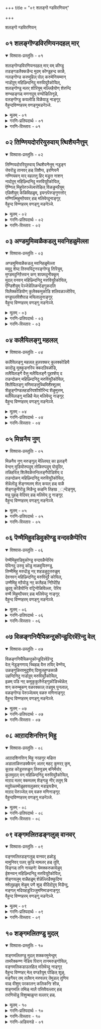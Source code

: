+++
title = "०९ शलङ्गॊ ण्डविरणियन्"

+++

शलङ्गॊ ण्डविरणियन्


## ०१ शलङ्गॊण्डविरणियनदहल् मार्

<details open><summary>विश्वास-प्रस्तुतिः - ०१</summary>

शलङ्गॊण्डविरणियनदहल् मार् वम् कीण्डु  
तडङ्गडलैक्कडैन्द मुदम् कॊण्डुहन्द काळै,  
नलङ्गॊण्ड करुमुहिल् पोल् करुमेनियम्मान्  
नाडॊऱुम् महिऴ्न्दिनिदु मरुवियुऱैकोयिल्,  
शलङ्गॊण्डु मलर् शॊरियुम् मल्लिहैयॊण् शॆरुन्दि  
शण्भहङ्गळ् मणनाऱुम् वण्पॊऴिलिनूडे,  
वलङ्गॊण्डु कयलोडि विळैयाडु नाङ्गूर्  
वैहुन्दविण्णहरम् वणङ्गुमडनॆञ्जे.
</details>

<details><summary>मूलम् - ०१</summary>

शलङ्गॊण्डविरणियनदहल् मार् वम् कीण्डु  
तडङ्गडलैक्कडैन्द मुदम् कॊण्डुहन्द काळै,  
नलङ्गॊण्ड करुमुहिल् पोल् करुमेनियम्मान्  
नाडॊऱुम् महिऴ्न्दिनिदु मरुवियुऱैकोयिल्,  
शलङ्गॊण्डु मलर् शॊरियुम् मल्लिहैयॊण् शॆरुन्दि  
शण्भहङ्गळ् मणनाऱुम् वण्पॊऴिलिनूडे,  
वलङ्गॊण्डु कयलोडि विळैयाडु नाङ्गूर्  
वैहुन्दविण्णहरम् वणङ्गुमडनॆञ्जे.
</details>

<details><summary>गरणि-प्रतिपदार्थः - ०१</summary>

शलम् कॊण्ड = छलवन्नु तुम्बिकॊण्ड, इरणियनदु = हिरण्यकशिपुविन, अहल् मार् वम् = विशालवाद ऎदॆयन्नु, कीण्डु = सीळिहाकि, तड कडलै = विशालवाद कडलन्नु, कडैन्दु = कडॆदु, अमुदम् = अमृतवन्नु, कॊण्डु= पडॆदु, उहन्द = हर्षिसिद, काळै = परक्रमियु, \(नित्ययौवनन्नु\) नलम् कॊण्ड = सॊबगन्नु तळॆद, \(हर्षगॊण्ड\), करुमुहिल् पोल् = कार्मुगिलिन हागॆ, करुमेनि = करिय देहकान्तिय, अम्मान् = स्वामियु नाडॊऱुम् = यावागलू, महिऴ्न्दु = आनन्ददिन्द, इनिदु = मधुरवागि, मरुवि = तोरुत्ता, उऱै = नॆलसिरुव, कोयिल् = पवित्रस्थळवॆन्दरॆ, शलम् कॊण्डु = नीरन्नु कुडिदु, मलर् शॊरियुम् = हूवन्नु सुरिसुव, मल्लिहै = मल्लिगॆ, ऒण् = सुन्दरवाद, शॆरुन्द् = सुरहॊन्नॆ, शण्बहङ्गळ् = सम्पगॆ हूगळु, मणम् नाऱुम् = परिमळवन्नु सूसुव, वण् पॊऴिलिन् = सुन्दरवाद तोपुगळ, ऊदे = मध्यदल्लि, वलम् कॊन्डु = चिम्मुत्ता \(सुळिसुत्तुत्ता\) कयल् = कयल् मीनुगळु, ओडि = ओडुत्ता, विळैयाडुम् = आटवाडुत्तिरुव, नाङ्गूर् = तिरुनाङ्गूरिन, वैहुन्द विण्णहरम् = श्रीवैकुण्ठविण्णहर क्षेत्रवन्नु, वणङ्गु = नमस्करिसु, मडनॆञ्जे = अज्ञानियाद मनस्से. 
</details>

<details><summary>गरणि-विस्तारः - ०१</summary>

छलवन्नु तुम्बिकॊण्ड हिरण्यकशिपुविन विशालवाद ऎदॆयन्नु सीळिहाकि, विस्तारवाद कडलन्नु कडॆदु अमृतवन्नु पडॆदु हर्षिसिद नित्ययौवन सौन्दर्यपराक्रमियु, सॊबगन्नु तळॆदु हर्षगॊण्ड कार्मुगिलिन हागॆ करिय देहकान्तिय स्वामियु यावागलू आनन्ददिन्द मधुरवागि कङ्गॊळिसुत्ता नॆलसिरुव पवित्रस्थळवॆन्दरॆ, नीरन्नु कुडिदु हूवन्नु सुरिसुव मल्लिगॆ, सुन्दरवाद सुरहॊन्नॆ, सम्पगॆ हूगळ परिमळदिन्द तुम्बिरुव सुन्दरवाद तोपुगळ नडुवॆ चिम्मुत्ता, सुळिसुत्तुत्ता, ओडुत्ता कयल् मीनुगळु आटवाडुत्तिरुव तिरुनाङ्गूरिन श्रीवैकुण्ठविण्णहर क्षेत्रवन्नु नमस्करिसु अज्ञानि मनस्से. 

हरियन्नु तन्न परमशत्रुवागि भाविसि, आ हॆसरे तन्न राज्यदल्लि केळदन्तॆ माडबेकॆन्दु छल हिडिदु वर्तिसिद हिरण्यकशिपुविन विशालवाद ऎदॆयन्नु सीळिद नरसिंहावतारियू, विस्तारवाद पाल्गडलन्नु देवासुररु कूडिकॊण्डु कडॆयुवन्तॆ माडि, अदरिन्द अमृतवन्नु पडॆदु अदन्नु देवतॆगळिगॆ मात्रवे हञ्चिकॊट्ट नित्ययौवन सौन्दर्य पराक्रमियू, नीरन्नु पूर्तियागि तुम्बिकॊण्डु शोभिसुव कार्मुगिलिन हागॆये इरुव विलक्षणवाद देहकान्तियन्नुळ्ळवनू आद सर्वेश्वरनु यावागलू प्रेमस्वरूपनागि नॆलसिरुव पवित्रस्थळवॆन्दरॆ तिरुनाङ्गूरिन श्रीवैकुण्ठविण्णहर क्षेत्रवे.

आ क्षेत्रवु तम्पाद तोपुगळिन्द सुत्तुवरिदिदॆ. मल्लिगॆ, सुरहॊन्नॆ, सम्पगॆ हूगळ परिमळदिन्द तुम्बिदॆ. आ क्षेत्रद सरोवरगळल्लि, गद्दॆबयलुगळल्लि, कयल् मीनुगळु नॆगॆयुत्ता चिम्मुत्ता, सुळिसुत्तुत्ता, ओडुत्ता, आटवाडुत्तवॆ. ऎन्दरॆ, आ क्षेत्रदल्लि ऎल्लि नोडिदरू आनन्दवे तुम्बि तुळुकुत्तदॆ. आळ्वाररु हेळुत्तारॆ-”मूढ मनस्से, आ पवित्रक्षेत्रक्कॆ होगु. सर्वेश्वरनन्नु कण्तुम्ब काणु. अवन पादगळिगॆ ऎरगु”.
</details>


## ०२ तिण्णियदोररियुरुवाय् त्थिशैयनैत्तुम्

<details open><summary>विश्वास-प्रस्तुतिः - ०२</summary>

तिण्णियदोररियुरुवाय् त्थिशैयनैत्तुम् नडुङ्ग  
त्तेवरॊडु तानवर् हळ् तिशैप्प, इरणियनै  
नण्णियवन् मार् वहलत्तु हिर् मडुत्त नाशन्  
नादोऱुम् महिऴ्न्दिनिदु मरुवियुऱैकोयिल्,   
ऎण्णिल् मिहुपॆरुञ्जॆल्वत्तॆऴिल् विळङुमऱैयुम्  
एळिशैयुम् केळिविहळुम्, इयन्ऱपॆरुङ्गुणत्तोर्  
मण्णिल्मिहुमऱैयवर् हळ् मलिवॆय्दुनाङ्गूर्  
वैहुन्द विण्णहरम् वणङ्गु मडनॆञ्जे.
</details>

<details><summary>मूलम् - ०२</summary>

तिण्णियदोररियुरुवाय् त्थिशैयनैत्तुम् नडुङ्ग  
त्तेवरॊडु तानवर् हळ् तिशैप्प, इरणियनै  
नण्णियवन् मार् वहलत्तु हिर् मडुत्त नाशन्  
नादोऱुम् महिऴ्न्दिनिदु मरुवियुऱैकोयिल्,   
ऎण्णिल् मिहुपॆरुञ्जॆल्वत्तॆऴिल् विळङुमऱैयुम्  
एळिशैयुम् केळिविहळुम्, इयन्ऱपॆरुङ्गुणत्तोर्  
मण्णिल्मिहुमऱैयवर् हळ् मलिवॆय्दुनाङ्गूर्  
वैहुन्द विण्णहरम् वणङ्गु मडनॆञ्जे.
</details>

<details><summary>गरणि-प्रतिपदार्थः - ०२</summary>

तिण्णियदु = बलिष्ठवाद, ओर् = साटियिल्लद, अरि = सिंहद, उरु आय् = रूपवन्नु तळॆदु, तिशै अनैत्तुम् = ऎल्ल दिक्कुगळू, नडुङ्ग = नडुगुवन्तॆ, तेवरॊडु तानवर् हळ् तिशैप्प = देवतॆगळू दानवरू भयपडुवन्तॆ \(कलकिहोगुवन्तॆ\), इरणियनै = हिरण्यकशिपुवन्नु, नण्णि = सेरि, अवन् = अवन, मार् व हलत्तु = विशालवाद ऎदॆयन्नु, उहिर् = उगुरिनिन्द, मडुत्त = ऊरि सीळिद, नातन् = स्वामियु, नाडोऱुम् = यावागलू, महिळ्न्दु = सन्तोषदिन्द, इनिदु मरुवि = इनिदागि कङ्गॊळिसुत्ता, उऱै = नॆलसिरुव, कोयिल् = पवित्र क्षेत्रवॆन्दरॆ, ऎण्णिल् = ऎणिसलार्‍अद, मिहु = बहळ, पॆरु शॆल् वत्तु = अपारवाद सम्पत्तिनिन्दकूडि, ऎऴल् = सौन्दर्यदिन्द, विळङ्गु = हॊळॆयुव, मऱैयुम् = वेदगळु, एळ् इशैयुम् = सप्तस्वरगळू, केळ्विहळुम् = श्रुतिस्मृतिगळू, इयन्ऱ = हॊगळुवन्थ \(योग्यवाद\), पॆरुगुणत्तोर् = श्रेष्ठवाद \(उत्तमवाद\) गुणगळवराद, मणिल् = भूलोकदल्लि, मिहु बहळ हॆसरान्त, मऱैय वर् हळ् = वैदिक ब्राह्मणरु, मलिवु ऎय् दु = तुम्बिकॊण्डिरुव, नाङ्गूर् = तिरुनाङ्गूरिन, वैहुन्द विण्णहरम् = श्रीवैकुण्ठविण्णहर क्षेत्रवन्नु, वणङ्गु = नमस्करिसु, मडनॆञ्जे = मूढ मनस्से. 
</details>

<details><summary>गरणि-विस्तारः - ०२</summary>

पराक्रमदिन्द कूडिद साटियिल्लद सिंहद रूपवन्नु तळॆदु, ऎल्ल दिक्कुगळु नडुगुवन्तॆ, देवतॆगळू दानवरू भयपडुव हागॆ हिरण्यकशिपुवन्नु सेरि, अवन विशालवाद ऎदॆयन्नु उगुरुगळिन्द ऊरि सीळिद स्वामियु यावागलू सन्तोषदिन्द इनिदागि कङ्गॊळिसुत्ता नॆलसिरुव स्थळवॆन्दरॆ, ऎणिकॆगॆ निलुकद अपारवाद सम्पत्तिनिन्द कूडि, सौन्दर्यदिन्द हॊळॆयुव वेदगळु सप्तस्वरगळू, श्रुतिस्मृतिगळू, हॊगळलु योग्यवाद उत्तम तुम्बिकॊण्डिरुव तिरुनाङ्गूरिन श्रीवैकुण्ठविण्णहर क्षेत्रवन्नु नमस्करिसु मूढमनस्से. 

यारू ऊहिसलागद पराक्रमदिन्द कूडिद साटियिल्लद नरसिंहावतारवन्नु सर्वेश्वरनु तळॆदाग, सकल दिक्पालकरू, देवतॆगळू दानवरू नडुनडुगि, भयभ्रान्तरादरु. अदुवरॆगॆ कण्डुकेळिद सृष्टिय याव रूपदिन्दलू, कॊल्ललु बळसुत्तिद्द, याव आयुधदिन्दलू मरण हॊन्दलारद, हागॆ वरगळन्नु विपुलवागि पडॆदिद्द, हिरण्यकशिपुविन विशालवाद ऎदॆयन्नु तन्न कैउगुरुगळिन्दले चुच्चि, बगॆदु, सीळि नरसिंहनु कॊन्दु हाकिदनु. अन्थ महापराक्रमियाद उग्रनरसिंहनु प्रसन्ननागि, सन्तोषदिन्द, जनप्रियवाद हितवाद रूपदिन्द कङ्गॊळिसुत्ता तिरुनाङ्गूरिन श्रीवैकुण्ठविण्णहर क्षेत्रदल्लि ईग नॆलसिद्दानॆ. 

ऎणिकॆगॆ निलुकदॆ इरुव अपारवाद ज्ञान, गुण, विभूति, सौन्दर्य, सम्पत्तिनिन्द कूडिरुव सर्वेश्वरन वर्णनॆगॆ आकरवागिरुव वेदगळन्नु सप्तस्वरगळ विविध सञ्चारगळिन्द उण्टाद गानशास्त्रवन्नू, श्रुतिस्मृतिगळन्नू अभ्यासमाडि पळगिद ज्ञानपण्डितरागि हॊगळलु योग्यवागिरुव उत्तमगुणगळुळ्ळ हॆसरान्त वैदिक ब्राह्मणरु तुम्बिकॊण्डिरुव जगत्प्रसिद्धवाद क्षेत्रवे आ श्रीवैकुण्ठ विण्णहर. 

आळ्वाररु हेळुत्तारॆ- ऎलॆ नन्न मूढमनस्से, आ दिव्य क्षेत्रक्कॆ होगु. सर्वेश्वरनन्नु कण्तुम्ब नोडु. अवनन्नु हॊगळि हाडु. अवन अनुग्रहक्कॆ पात्रनागु”.
</details>


## ०३ अण्डमुमिव्वळैकडलु मवनिहळुमॆल्ला

<details open><summary>विश्वास-प्रस्तुतिः - ०३</summary>

अण्डमुमिव्वळैकडलु मवनिहळुमॆल्ला  
ममुदु शॆय्द तिरुवयिट्रनरङ्गॊण्डु तिरियुम्,  
मुण्डमदुनिऱैत्तवन् कण् शापमदुनीक्कूम्  
मुदल् वनवन् महिऴ्न्दिनिदु मरुवियुऱैकोयिल्,   
ऎण्डिशैयुम् पॆञ्जॆन्नॆलिळन्दॆङ्गुकदलि  
यिलैक्कॊडियॊण् कुलैक्कमुकोडि शलिवळञ्जॊरिय,  
वण्डुपलविशैपाड मयिलालुनाङ्गूर्  
वैहुन्द विण्णहरम् वणङ्गु मडनॆञ्जे.
</details>

<details><summary>मूलम् - ०३</summary>

अण्डमुमिव्वळैकडलु मवनिहळुमॆल्ला  
ममुदु शॆय्द तिरुवयिट्रनरङ्गॊण्डु तिरियुम्,  
मुण्डमदुनिऱैत्तवन् कण् शापमदुनीक्कूम्  
मुदल् वनवन् महिऴ्न्दिनिदु मरुवियुऱैकोयिल्,   
ऎण्डिशैयुम् पॆञ्जॆन्नॆलिळन्दॆङ्गुकदलि  
यिलैक्कॊडियॊण् कुलैक्कमुकोडि शलिवळञ्जॊरिय,  
वण्डुपलविशैपाड मयिलालुनाङ्गूर्  
वैहुन्द विण्णहरम् वणङ्गु मडनॆञ्जे.
</details>

<details><summary>गरणि-प्रतिपदार्थः - ०३</summary>

अण्डमुम् = ब्रह्माण्डवन्नू, इ अलै कडलुम् = अलॆगळिन्द तुम्बिद ई कडलुगळन्नू, अवनिहळुम् = भूमिये मॊदलाद लोकगळु, ऎल्लाम् = ऎल्लवन्नू, अमुदु शॆय्द = उण्ड, तिरुवयट्रन् = पवित्रवाद हॊट्टॆयुळ्ळवनू, अरन् कॊण्ड = हरनु हॊत्त, मुण्डम् अदु = तलॆबुरुडॆयन्नु, निऱैत्तु = तुम्बि, अवन् = अवनु, कण् शापम् अदु = पडॆदुकॊण्ड आ शापवन्नु, नीक्कूम् = नीगिसिदन्थ, मुदल्वन् अवन् = आदिकारणनाद अवनु, महिळ्न्दु = सन्तोषदिन्द, इनिदु = इनिदागि, मरुवि = कङ्गॊळिसुत्त, उऱै= नॆलसिरुव, कोयिल् = पवित्रक्षेत्रवॆन्दरॆ, ऎण् दिशैयुम् = ऎण्टुदिक्कुगळल्लियू, पॆरु शॆन्नॆल् = दॊड्डदाद कॆम्बत्तवू, इळ तॆङ्गु = ऎळॆय तॆङ्गिन मरगळू, कदलि = बाळॆय मरगळू, इलैकॊडि = वीळॆयदॆलॆय बळ्ळिगळू, ऒण् = सुन्दरवाद, कुलै = गॊनॆगॊनॆगळागि बिट्टिरुव, कमुकोडु = अडकॆय मरगळू, इशलि = ऒन्दरॊडनॊन्दु हॆणॆदुकॊण्डु वळम् शॊरिय = हुलुसागि बॆळॆदिरुव, वण्डु = दुम्बिगळु, पल इशैपाड = हलवु विधवागिगानमाडुव, मयिल् आलुम् = नविलुगळु नर्तिसुव, नाङ्गूर् = तिरुनाङ्गूरिन, वैहुन्द विण्णहरम् = श्रीवैकुण्ठविण्णहर क्षेत्रवन्नु, वणङ्गु = नमस्करिसु, मडनेजे = मूढमनवे. 
</details>

<details><summary>गरणि-विस्तारः - ०३</summary>

ब्रह्माण्डवन्नू अलॆगळिन्द तुम्बिद ई कडलुगळन्नू भूमिये मॊदलाद लोकगळॆल्लवन्नू उण्ड पवित्रवाद हॊट्टॆयुळ्ळवनू हरनु हॊत्त कपालवन्नु तुम्बि अवनु पडॆदुकॊण्ड शापवन्नु नीगिसिद आदिकारणनाद अवनु सन्तोषदिन्द इनिदागि कङ्गॊळिसुत्ता नॆलसिरुव पवित्रक्षेत्रवॆन्दरॆ, ऎण्टु दिक्कुगळल्लियू दॊड्डदाद कॆम्बत्तवू ऎळॆय तॆङ्गू बाळॆयू वीलॆयदॆलॆय बळ्ळिगळू सुन्दरवाद गॊनॆगळन्नु हॊत्त अडकॆय मरगळू ऒन्दन्नॊन्दु हॆणॆदुकॊण्डु हुलुसागि बॆळॆदिरुव, दुम्बिगळु बगॆबगॆयागि गानमाडुव, नविलुगळु नर्तिसुव तिरुनाङ्गूरिन श्रीवैकुण्ठविण्णहरम् ऎम्बुदन्नु नमस्करिसु मूड मनवे.

सर्वेश्वरनागि ताने सृष्टिसिद ऎल्ल वस्तुगळन्नू, यावुदन्नू बिडदन्तॆ, ऒन्दे गुक्किगॆ कबळिसि, ऎल्लवन्नू तन्न हॊट्टॆयल्लिट्टुकॊण्डु संरक्षिसिदनुस्वामि. ईश्वरनु तन्न कैगॆ अण्टिकॊण्डिद्द ब्रह्मकपालवन्नु कळचिकॊळ्ळलारदॆ, अदरिन्द ऒदगिद ब्रह्महत्यादोषदिन्द परितपिसुत्ता अलॆयुत्तिद्दाग, अवन अलॆदाटवन्नु तप्पिसि, अवनिगॆ तट्टिद्द शापवन्नु नीगिसिदनु स्वामि. अवने ईग अत्याकर्षकनाद अर्चावतारियागि तिरुनाङ्गूरिन श्रीवैकुण्ठविण्णहर क्षेत्रदल्लि नॆलसिद्दानॆ. 

श्रीवैकुण्ठविण्णहर क्षेत्रदल्लि ऎल्लि नोडिदरू, ऎत्तकडॆ कण्णु हायिसिदरू सह, अल्लॆल्ला कॆम्बट्टद गद्दॆगळु, बाळॆय तोटगळु, तॆङ्गिनतोटगलु, गॊनॆगळन्नु समृद्धियागि हॊत्त अडकॆ तोटगळु, अवुगळन्नु आश्रयिसि बॆळॆदिरुव वीळॆयदॆलॆय बळ्ळिगळु कङ्गॊळिसुत्तवॆ. रम्यवाद प्रकृतियॊन्दिगॆ कूडिकॊण्डु दुम्बिगळु विधविधवागि गानमाडुत्तवॆ. अवुगळ गानक्कॆ तक्कन्तॆ नर्तिसुत्ता नविलुगळु नलियुत्तवॆ. 

सॊबगिन आ क्षेत्रक्कॆ होगु. सर्वेश्वरनन्नु कण्तुम्ब नोडु. अवनन्नु मनसार आराधिसु. अवन अनुग्रहक्कॆ पात्रनागु” ऎन्नुत्तारॆ आळ्वाररु.
</details>


## ०४ कलैयिलङ्गु महलल्

<details open><summary>विश्वास-प्रस्तुतिः - ०४</summary>

कलैयिलङ्गु महलल् हुलरक्कर् कुलक्कॊडियै  
कादॊडु मूक्कुडनरिय क्कदऱिवळोडि,  
तलैयिलङ्गै वैत्तु मलैयिलङ्गै पुहश्शॆय् द  
तडन्दोळन् महिऴ्न्दिनिदु मरुवियुऱैकोयिल्,  
शिलैयिलङ्गु मणिमाडत्तुच्चिमिशैश्शूलम्  
शॆऴुङ्गॊण्डलहडरियशॊशॊरिन्द शॆऴुमुत्तम्,  
मलैयिलङ्गु माळिहै मेल् मलिवॆय्दु नाङ्गूर्  
वैहुन्द विण्णहरम् वणङ्गु मडनॆञ्जे.
</details>

<details><summary>मूलम् - ०४</summary>

कलैयिलङ्गु महलल् हुलरक्कर् कुलक्कॊडियै  
कादॊडु मूक्कुडनरिय क्कदऱिवळोडि,  
तलैयिलङ्गै वैत्तु मलैयिलङ्गै पुहश्शॆय् द  
तडन्दोळन् महिऴ्न्दिनिदु मरुवियुऱैकोयिल्,  
शिलैयिलङ्गु मणिमाडत्तुच्चिमिशैश्शूलम्  
शॆऴुङ्गॊण्डलहडरियशॊशॊरिन्द शॆऴुमुत्तम्,  
मलैयिलङ्गु माळिहै मेल् मलिवॆय्दु नाङ्गूर्  
वैहुन्द विण्णहरम् वणङ्गु मडनॆञ्जे.
</details>

<details><summary>गरणि-प्रतिपदार्थः - ०४</summary>

कलै = सौन्दर्यवु, इलङ्गु = हॊळॆयुत्तिरुव, अल् हुल् = नडुवन्नुळ्ळ, अरक्कर् कुलक्कॊडियै = राक्षसर कुलद \(बळ्ळियन्नु\) दीपवन्नु, कादॊडु मूक्कु = किविमूगुगळन्नु, उडन् अरिय = ऒडनॆये कत्तरिसलु, कदऱि = किरिचिकॊण्डु, अवळ् ओडि = अवळु ओडिहोगि, तलैयिल्= तलॆय मेलॆ, अङ्गैवैत्तु = सुन्दरवाद कैगळन्नु \(अङ्गैयन्नु\) इट्टुकॊण्डु, मलै इलङ्गै = बॆट्टद मेलिरुव लङ्कॆयन्नु, पुहशॆय् द = होगुवन्तॆ माडिद, तडतोळन् = उद्दनाद तोळुळ्ळवनु, महिऴ्न्दु = सन्तोषदिन्द, इनिदु = मधुरवागि, मरुवि = कङ्गॊळिसुत्ता, उऱै = वासिसुव, कोयिल् = पवित्र स्थळवॆन्दरॆ, शिलै इलङ्गु = ध्वनिप्रतिध्वनिसुत्तिरुव \(आयुधद हॊळपु हॊळॆयुव\) मणिमाडित्तु = सुन्दरवाद उप्परिगॆ मनॆगळ, उच्चि= नॆत्तियल्लि, मिशै = इरुव, शूलम् = शूलगळु, शॆऴु = सुन्दरवाद, कॊण्डल् = मेघगळ, अहडु = अडिहॊट्टॆयन्नु, अरिय = सीळलु, शॊरिन्द = सुरियुव, शॆऴु मुत्तम् = सुन्दर मुत्तुगळु, मलै इलङ्गु = बॆट्टगळन्तॆ प्रकाशिसुव, माळिहै मेल् = माळिगॆ \(महडि मनॆगळ\) मेलॆ, मलिवु ऎय् दु = \(सुलभवागि\) हॆच्चागि तुम्बिकॊळ्ळुव, नाङ्गूर् = तिरुनाङ्गूरिन, वैहुन्द विण्णहरम् = श्रीवैकुण्ठ विण्णहर क्षेत्रवन्नु, वणङ्गु = नमस्करिसु, मडनॆञ्जे = मूढ मनवे. 
</details>

<details><summary>गरणि-विस्तारः - ०४</summary>

सौन्दर्यदिन्द शोभिसुव नडुवन्नुळ्ळ रक्कसर कुलदीपवन्नु, अवळ किविमूगुगळन्नु ऒडनॆये तरिदु हाकलु, किरिचुत्ता अवळु ओडिहोगि, तलॆय मेलॆ सुन्दरवाद अङ्गैयन्निट्टु, बॆट्टाद मेलिरुव लङ्कॆयन्नु होगुवन्तॆ माडिद उद्दनाद \(समर्थ\) तोळुगळुळ्ळवनु सन्तोषदिन्द मधुरवागि कङ्गॊळिसुत्ता नॆलसिरुव पवित्रस्थळवॆन्दरॆ, ध्वनिप्रतिध्वनिसुव आयुधगळ हॊळपिनिन्द हॊळॆयुव सुन्दरवाद उप्परिगॆ मनॆगळ नॆत्तियल्लिरुव शूलगळु सॊबगिन मोडगळ किब्बॊट्टॆयन्नु सीळलु बॆट्टगळन्तॆ हॊळॆयुव महडि मनॆगळ मेलॆ सुरिसि तुम्बुव मुत्तुगळ तिरुनाङ्गूरिन श्रीवैकुण्ठविण्णहर क्षेत्रवन्नु नमस्करिसु मूढमनवे. 

तिरुनाङ्गूरिन श्रीवैकुण्ठविण्णहर क्षेत्रदल्लि सन्तोषदिन्द नॆलसिरुव दिव्यसुन्दरनाद स्वामियु, हिन्दॆ, श्रीरामनागि अवतरिसि, अवनन्नु वञ्चिसलु बन्द शूर्पखियन्नु विकारगॊळिसि कळुहिसिद सर्वेश्वरने. राक्षसर कुलदीपवॆनिसिद शूर्पनखियु श्रीरामनन्नु कण्डु मोहिसिदळु. अवनन्नु तन्न कडॆगॆ आकर्षिसुवुदक्कागि, परमसुन्दरियाद रूपवन्नु धरिसि, रामन बळि सारिदळु. अवनन्नु नानारीतियल्लि तन्नवनन्नागि माडिकॊळ्ळलु यत्निसिदळु. तन्न प्रणयक्कॆ सीतॆयु अड्डियॆन्दु तिळिदु, अवळन्नु नुङ्गिबिडलु यत्निसिदाग, आयितु अवळिगॆ तक्क शास्त्रि. अवळ किविमूगुगळन्नु कळॆदुकॊण्डु, अब्बरिसुत्ता जनस्थानक्कॆ होदळु. अदु खर, दूषण, त्रिशिरस्सु ऎम्ब राक्षसर अङ्कॆगॆ ऒळगागिद्द प्रदेश. अवरु तम्मॆल्ल राक्षससैन्यवन्नू ऒट्टुगूडिसिकॊण्डुएकाकियाद रामन मेलॆ ऎरगिदरु. रामन बिल्लिन सामर्थ्यक्कॆ ऒळगागि, ऎल्लरू मडिदरु. शूर्पनखिगॆ बहळ सङ्कटवायितु. तनगॆ आसरॆकॊट्टु सेडु तीरिसिकॊळ्ळुवन्थ अण्णनाद रावणासुरनु लङ्कॆयल्लिद्दनु. लङ्काधीश्वरनाद अवन बळिगॆ होगि, अवनिगॆ कोपबरुवन्तॆ माडि, सीतापहरणक्कू, रावणवधॆगू राक्षसकुलद विनाशक्कू अवलु कारणळादळु. इदु पाशुरद पूर्वार्धद कथा विषय. 

तिरुनाङ्गूरिन श्रीवैकुण्ठविण्णहर क्षेत्रदल्लि उप्परिगॆ मनॆगळु मुगिलन्नु मुट्टुत्तवॆ. अवुगळ नॆत्तियल्लिशूलगळन्नु नॆट्टिवॆ. अवुगळु हॊळॆयुत्तिरुत्तवॆ. अवुगळन्नु सवरिकॊण्डु होगुव कार्मुगिलुगळ कॆळहॊट्टॆयन्नु अवु सीळिहाकुत्तवॆ. इदरिन्द आ मुगिलुगळु मुत्तुगळन्नु – मुत्तिनन्थ सॊबगिन नीरिन हनिगळन्नु – माळिगॆगळ मेलॆ सुरिसिबिडुत्तवॆ. प्रकृतियु यावागलू हसुरागि रमणीयवागिरुत्तवॆ. नलियुव सौन्दर्यद नडुवल्लि सर्वेश्वरनु सन्तोषदिन्द मॆरॆयुत्तानॆ. 

आळ्वाररु हेळुत्तारॆ- ऎलॆ नन्न मूढ मनस्से, नीनु श्रीविण्णहर क्षेत्रक्कॆ होगु. अल्लि नॆलसिरुव दिव्यसुन्दरनन्नु कण्तुम्ब नोडु. अवन पादगळिगॆ ऎरगि, सेवॆ माडु. अवन अनुग्रहक्कॆ पात्रनागु”.
</details>


## ०५ मिन्ननैय नुण्

<details open><summary>विश्वास-प्रस्तुतिः - ०५</summary>

मिन्ननैय नुण् मरुङ्गुल् मॆल्लियऱ् का इलङ्गै  
वेन्दन् मुडियॊरुपदुम् तोळिरुपदुम् पोयुदिर,  
तन्निहरिल् शिलैवळैत्तन्ऱिलङ्गैपॊडिशॆय् द  
तडन्दोळन् महिऴ्न्दिनिदु मरुवियुऱैकोयिल्,   
शॆन्नॆलॊडु शॆङ्गमलम् शेल् कयल् हळ् वाळै  
शॆङ्गऴुनीरॊडु मिडैन्दु कऴनि तिहख಼्न्दॆङ्गुम्,  
मन्नु पुहऴ् वेदियर् हळ् मलिवॆय् दु नाङ्गूर्  
वैहुन्द विण्णहरम् वणङ्गु मडनॆञ्जे.
</details>

<details><summary>मूलम् - ०५</summary>

मिन्ननैय नुण् मरुङ्गुल् मॆल्लियऱ् का इलङ्गै  
वेन्दन् मुडियॊरुपदुम् तोळिरुपदुम् पोयुदिर,  
तन्निहरिल् शिलैवळैत्तन्ऱिलङ्गैपॊडिशॆय् द  
तडन्दोळन् महिऴ्न्दिनिदु मरुवियुऱैकोयिल्,   
शॆन्नॆलॊडु शॆङ्गमलम् शेल् कयल् हळ् वाळै  
शॆङ्गऴुनीरॊडु मिडैन्दु कऴनि तिहख಼्न्दॆङ्गुम्,  
मन्नु पुहऴ् वेदियर् हळ् मलिवॆय् दु नाङ्गूर्  
वैहुन्द विण्णहरम् वणङ्गु मडनॆञ्जे.
</details>

<details><summary>गरणि-प्रतिपदार्थः - ०५</summary>

मिन् अनैय = मिञ्चिन बळ्ळिय हागॆ, नुण्मरुङ्गुल् = सूक्ष्मवाद नडुवुळ्ळ, मॆल् इयऱ् का = कोमल स्वभावदवळिगागि, इलङ्गै वेन्दन् = लङ्कॆय राजन, मुडि ऒरुपदुम् = हत्तु तलॆगळन्नू, तोळ् इरुपदम् = इप्पत्तु तोळुगळन्नू, पोय् उदिर = तुण्डरिसि बीळुवन्तॆ \(पुडिपुडियागुवन्तॆ\), तन् = तन्न, निहर् इल् = साटि इल्लद, शिलै = बिल्लन्नु, वळैत्तन् = बग्गिसिदवनागि, इलङ्गै = लङ्कापट्टणवन्नु, पॊडि शॆय् द = पुडिपुडिमाडिद, तड तोळन् = विशालवाद \(उद्दनाद, समर्थ\) तोळुगळुळ्लवनु, महिऴ्न्दु = सन्तोषदिन्द, इनिदु = इनिदागि, मरुवि = कङ्गॊळिसुत्ता, उऱै = नॆलसिरुव, कोयिल् =पवित्र स्थळवॆन्दरॆ, शॆन्नॆलॊडु = कॆम्बत्तवू शॆम् कमलम् = कॆन्दावरॆयू, शेल् कयल् हळ् वाळै = शेल्, कयल्, बाळॆ मीनुगळू, शॆङ्गळुनीरॊडु = कन्नैदिलॆयू, मिडैन्दु = \(ऎल्लवू\) हॊन्दिकॊण्डु, कऴनि = गद्दॆगळु, ऎङ्गुम् = ऎल्लॆल्लियू, तिहऴ्न्दु = प्रकाशिसुत्त, मन्नु पुहऴ् = शाश्वतवाद कीर्तियन्नुळ्ळ, वेदियर् हल् = वेदविद्वांसरु, मलिवु ऎय्दु = तुम्बिकॊण्डिरुव, नाङ्गूर् = तिरुनाङ्गूरिन, वैहुन्द विण्णहरम् = श्रीवैकुण्ठविण्णहर क्षेत्रवन्नु, वणङ्गु = नमस्करिसु, मडनॆञ्जे = मूढमनस्से. 
</details>

<details><summary>गरणि-विस्तारः - ०५</summary>

मिञ्चिन बळ्ळिय हागॆ सूक्ष्मवाद नडुवुळ्ळ कोमलस्वभावदवळिगागि लङ्कॆय राजन हत्तु तलॆगळन्नू इप्पत्तु तोळुगळन्नू तुण्डरिसि पुडियागुवन्तॆ तन्न साटियिल्ला बिल्लन्नु बग्गिसि लङ्कापट्टणवन्नु पुडिपुडि माडिद उद्दनाद \(विशालवाद\) तोळुगळवनु सन्तोषदिन्द इनिदागि कङ्गॊळिसुत्ता नॆलसिरुव पवित्रस्थळवॆन्दरॆ, कॆम्बत्तदॊडनॆ कॆन्दावरॆयू, विधविधवाद मीनुगळॊडनॆ कन्नैदिलॆयू हॊन्दिकॊण्डु बॆळॆयुव गद्दॆगळु ऎल्लॆल्लियू प्रकाशिसुत्ता, शाश्वतवाद कीर्तियन्नुळ्ळ वेदविद्वांसरु तुम्बिकॊण्डिरुव तिरुनाङ्गूरिन श्रीवैकुण्ठविण्णहर क्षेत्रवन्नु नमस्करिसु, मूडमनवे. 

परमसुन्दरियू कोमलस्वभावदवळू आद सीतादेविगोस्करवागि श्रीरामनु लङ्कॆय राजनाद रावणासुरन हत्तु तलॆगळन्नू इप्पत्तुतोळुगळन्नू तन्न समर्थवाद कोदण्डदिन्दले नुच्चुनुरि माडिद्दल्लदॆ लङ्कापट्टणवने पुडिपुडि मादि हाकिदनु. आ स्वामिये ईग मधुरस्वरूपनागि कङ्गॊळिसुत्ता तिरुनाङ्गूरिन श्रीवैकुण्ठविण्णहर क्षेत्रदल्लि सन्तोषदिन्द नॆलसिद्दानॆ. अल्लि विशालवाद गद्दॆगळल्लि कॆम्बत्तवू कॆन्दावरॆयू, कन्नैदिलॆयू ऒन्दन्नॊन्दु मधुरवागि हॊन्दिकॊण्डु बॆळॆयुत्तवॆ. बगॆबगॆय मीनुगळु मधुरवागि हॊन्दिकॊण्डु वासिसुत्तवॆ. अल्लि नोडिदरू क्षेत्रवु रमणीयवागि शोभिसुत्तदॆ. 

आळ्वाररु हेळुत्तारॆ- “ऎलॆ नन्नमनवे, श्रीवैकुण्ठविण्णहर क्षेत्रक्कॆ होगु. स्वामिय साटियिल्लद सॊबगन्नु कण्णारकाणु. अवनिगॆ नमस्करिसि, सेवॆमाडि, अवन अनुग्रहक्कॆ पात्रनागु”.
</details>


## ०६ पॆण्मैमिहुवडिवुकॊण्डु वन्दवळैप्पॆरिय

<details open><summary>विश्वास-प्रस्तुतिः - ०६</summary>

पॆण्मैमिहुवडिवुकॊण्डु वन्दवळैप्पॆरिय  
पेयिनदु उरुवु कॊडु माळवुयिरुण्डु,  
तिण्मैमिहु मरुदॊडु नऱ् शहडऴुऱुत्तरुळुम्  
देवनवन् महिऴ्न्दिनिदु मरुवियुऱै कोयिल्,   
उण्मैमिहु मऱैयोडु नऱ् कलैहळ् निऱैपॊऱैह  
ळुदवु कॊडैयॊन्ऱि वट्रिनॊळिविल्ला, पॆरिय  
वण्मै मिहुमऱैयवर् हळ् मलिवॆय्दु नाङ्गूर्  
वैहुन्द विण्णहरम् वणङ्गु मडनॆञ्जे.
</details>

<details><summary>मूलम् - ०६</summary>

पॆण्मैमिहुवडिवुकॊण्डु वन्दवळैप्पॆरिय  
पेयिनदु उरुवु कॊडु माळवुयिरुण्डु,  
तिण्मैमिहु मरुदॊडु नऱ् शहडऴुऱुत्तरुळुम्  
देवनवन् महिऴ्न्दिनिदु मरुवियुऱै कोयिल्,   
उण्मैमिहु मऱैयोडु नऱ् कलैहळ् निऱैपॊऱैह  
ळुदवु कॊडैयॊन्ऱि वट्रिनॊळिविल्ला, पॆरिय  
वण्मै मिहुमऱैयवर् हळ् मलिवॆय्दु नाङ्गूर्  
वैहुन्द विण्णहरम् वणङ्गु मडनॆञ्जे.
</details>

<details><summary>गरणि-प्रतिपदार्थः - ०६</summary>

पॆण्मै मिहु= ऒळ्ळॆय स्त्रीलक्षणगळ, वडिवुकॊण्डु = रूपवन्नु तळॆदु, वन्दवळै = बन्दवळ, पॆरिय = दॊड्ड, पेयिनद = राक्षसिय, उरुवुकॊडु = कॊट्ट रूपदॊडनॆ, माळ = मडियुवन्तॆ, उयिरुण्डु = प्राणवन्ने उण्डु, तिण्मैमिहु = बहळ बलवाद, मरुदॊडु = मत्तीमरगळन्नू, नल् शहडम् = ऒळ्ळॆय बण्डियन्नू, इऱुत्तु = मुरिदु हाकि, अरुळुम् = अनुग्रहिसुव, देवन् अवन् = आ स्वामियु, महिऴ्न्दु = सन्तोषदिन्द, इनिदु = मधुरवागि, मरुवि = कङ्गॊळिसुत्ता, उऱै कोयिल् = नॆलसिरुव पवित्रस्थळवॆन्दरॆ, उण्मैमिहु = परमसत्यवन्नु सारुव, मऱैयॊडु = वेदगळॊडनॆ, नल् कलै हळ् = श्रेष्ठवाद कलॆगळू, निऱै = तुम्बि, पॊऱैहळ् = सद्गुणगळॆल्ल उदवु कॊडै = ऒदगि बरुव कॊडुगैयन्नु, ऒन्ऱि = हॊन्दिकॊण्डु, इवट्रिन् = इवुगळ, ऒळिवु इल्ला = नाशविल्लदन्तॆ, पॆरिय वण्मै मिहु = महा औदार्यदिन्द कूडिद, मऱैयवर् हळ् = वेदविद्वांसरु, मलिवु ऎय्दु = तुम्बिकॊण्डिरुव, नाङ्गूर् = तिरुनाङ्गूरिन, वैहुन्द विण्णहरम् = श्रीवैकुण्ठविण्णहर क्षेत्रवन्नु, वणङ्गु = नमस्करिसु, मडनॆञ्जे = मूढमनवे. 
</details>

<details><summary>गरणि-विस्तारः - ०६</summary>

उत्तमवाद स्त्रीलक्षणगळुळ्ळ रूपवन्नु तळॆदु बन्दवळु दॊड्ड राक्षसिय कॆट्टरूपदॊडनॆ मडियुवन्तॆ अवळ प्राणवन्ने उण्डु, बहळ बलिष्ठवाद मत्तीमरगळन्नू ऒळ्ळॆय बण्डियन्नू मुरिदुहाकि अनुग्रहिसुव आ स्वामियु सन्तोषदिन्द मधुरवागि कङ्गॊळिसुत्ता नॆलसिरुव पवित्रस्थळवॆन्दरॆ परमसत्यवन्नु सारुव वेदगळु श्रेष्ठवाद कलॆगळू तुम्बिसद्गुणगळॆल्ल ऒदगि बरुव कॊडुगैयन्नु आश्रयिसि, इवुगळ अळिविल्लदन्तॆ महाउदारिगळाद \(औदार्यवन्तराद\) वेदविद्वांसरु तुम्बिकॊण्डिरुव तिरुनाङ्गूरिन श्रीवैकुण्ठविण्णहर क्षेत्रवन्नु नमस्करिसु मूढमनवे.

बहळ सुन्दरियाद हॆण्णिन रूपवन्नु तळॆदु कॊल्ललु बन्द दुष्ट पूतनियु विकारद राक्षसि देहदिन्दले मडियुवन्तॆ अवळ प्राणगळन्नु हीरिदवनू, बलवागि बॆळॆदु निन्तिद्द मत्ती मरगळन्नू ऒळ्ळॆय बण्डिय हागॆ बन्द शकटासुरनन्नू मुरिदु हाकिदवनू श्रीकृष्णावतारियाद सर्वेश्वरनु. आ स्वामिये ईग तिरुनाङ्गूरिन श्रीवैकुण्ठविण्णहर क्षेत्रदल्लि, मधुरवाद रूपदिन्द कङ्गॊळिसुत्ता सन्तोषदिन्द नॆलसिद्दानॆ. आ क्षेत्रदल्लिपरमसत्यवन्नु सारुव वेदगळु, ऎल्ल बगॆय कलॆगळु तुम्बि तुळुकुत्तवॆ. नम्रतॆ, सहनॆ, शान्ति, संयम मुन्ताद सद्गुणगळॊडनॆ कॊडुगैयन्नू हॊन्दिरुव महाऔदार्यवन्तराद वेदविद्वांसरु अल्लि नॆरॆदिद्दारॆ. 

आळ्वाररु हेळुत्तारॆ- “ऎलॆ नन्न मूढमनवे, श्रीवैकुण्ठविण्णहर क्षेत्रक्कॆ होगु. स्वामियसॊबगन्नु कण्तुम्ब नोडु. अवनिगॆ नमस्करिसु. अवन सेवॆ माडु मत्तु अवन अनुग्रहक्कॆ पात्रनागु”.
</details>


## ०७ विळङ्गनियैयिळन्ऱुकॊन्डुदिरवॆऱॆन्दु वेल्

<details open><summary>विश्वास-प्रस्तुतिः - ०७</summary>

विळङ्गनियैयिळन्ऱुकॊन्डुदिरवॆऱॆन्दु  
वेल् नॆडुङ्गणाय् च्चिहळ् वैत्त तयिर् वॆण्णॆय्,  
उळङ्गुळिरवमुदुशॆय् दिव्वुलहुण्डकाळै  
उहन्दिनिदु नाडोऱुम् मरुवियुऱैकोयिल्,   
इळम् पडि नऱ् कमुकुकुलैत्तॆङ्गुकॊडिच्चॆन्नॆल्  
शन् करुम्बुकण् वळरक्काल् तडवुम् पुनलाल्,  
वळङ्गॊण्ड पॆरुञ्जॆल्वम् वळरु मणिनाङ्गूर्  
वैहुन्द विण्णहरम् वणङ्गु मडनॆञ्जे.
</details>

<details><summary>मूलम् - ०७</summary>

विळङ्गनियैयिळन्ऱुकॊन्डुदिरवॆऱॆन्दु  
वेल् नॆडुङ्गणाय् च्चिहळ् वैत्त तयिर् वॆण्णॆय्,  
उळङ्गुळिरवमुदुशॆय् दिव्वुलहुण्डकाळै  
उहन्दिनिदु नाडोऱुम् मरुवियुऱैकोयिल्,   
इळम् पडि नऱ् कमुकुकुलैत्तॆङ्गुकॊडिच्चॆन्नॆल्  
शन् करुम्बुकण् वळरक्काल् तडवुम् पुनलाल्,  
वळङ्गॊण्ड पॆरुञ्जॆल्वम् वळरु मणिनाङ्गूर्  
वैहुन्द विण्णहरम् वणङ्गु मडनॆञ्जे.
</details>

<details><summary>गरणि-प्रतिपदार्थः - ०७</summary>

विळङ्गनियै = बेलद हण्णन्नु, इळकन्ऱुकॊण्डु = ऎळॆय करुवन्नु ऎत्तिकॊण्डु, उदिर = उदुरुवन्तॆ, ऎऱिन्दु = ऎसॆदु, वेल् नॆडुङ्गण् = वेलायुधदन्तॆ विशालवाद कण्णुगळुळ्ळ, आय् च्चिहळ् = गॊल्लतियरु, वैत्त = शेखरिसिट्ट, तयिर् वॆण्णॆय् = मॊसरु बॆण्णॆयन्नु, उळम् = मनस्सु, कुळिर = हितवागुवन्तॆ, अमुदु शॆय्दु = उण्डु, इउलहु उण्ड = काळै = यौवन पुरुषनु, उहन्दु = सन्तोषगॊण्डु, इनिदु = मधुरवागि, नाडोऱुम् = यावागलू, मरुवि = कङ्गॊळिसुत्ता, उऱै = नॆलसिरुव, कोयिल् = पवित्रस्थळवॆन्दरॆ, इळम् = ऎळॆय, आहारवस्तुगळू, नल् कमुकु = उत्तमवाद अडकॆ, कुलै तॆङ्गु = गॊनॆगळन्नुळ्ळ तॆङ्गु, कॊडि = वीळॆयदॆलॆय बळ्ळिगळु, शॆन्नॆल् = कॆम्बत्त, शन् = मधुरवाद, करुम्बु = कब्बु, कण् वळर = \(कण्णिगॆ हितवागुवन्तॆ\) सवरुत्तिरुव, पुनलाल् = प्रवाहगळिन्द, वळम् कॊण्ड = सॊबगु तुम्बिद, पॆरुशॆल् वम् = अपारवाद सम्पत्तु, वळरुम् = बॆळॆयुत्तिरुव, अणि = सुन्दरवाद, नाङ्गूर् = तिरुनाङ्गूरिन, वैहुन्द विण्णहरम् = श्रीवैकुण्ठविण्णहर क्षेत्रवन्नु, वणङ्गु = नमस्करिसु, मडनॆञ्जे = मूढमनवे. 
</details>

<details><summary>गरणि-विस्तारः - ०७</summary>

ऎळॆगरुवन्नु ऎत्तिकॊण्डु बेलदहण्णु उदुरुवन्तॆ ऎसॆदु, वेलायुधदन्तॆ विशालवाद कण्णुगळुळ्ळ गॊल्लतियरु कूडिट्ट मॊसरु बॆण्नॆयन्नु मनस्सिगॆ हितवागुवष्टन्नू उण्डु, ई लोकगळन्नॆल्ला उण्ड नित्ययौवन पुरुषनु सन्तोषदिन्द मधुरवागि यावागलू कङ्गॊळिसुत्ता नॆलसिरुव पवित्र स्थळवॆन्दरॆ, ऎळॆय आहारवस्तुगळु, उत्तमवाद अडकॆ, गॊनॆगळन्नुळ्ळ तॆङ्गु, वीळॆयदॆलॆय बळ्ळिगळु, कॆम्बत्त सिहियाद कब्बु कण्णु ओडिसिद दूरवू कालिगॆ सवरुत्तिरुव प्रवाहगळिन्द सॊबगु तुम्बिद अपारवाद सस्यसम्पत्तु बॆळॆयुव सुन्दरवाद तिरुनाङ्गूरिन श्रीवैकुण्ठविण्णहर क्षेत्रवन्नु नमस्करिसु मूढमनस्से. 

सर्वेश्वरनु नडॆसिद ऒन्दॊन्दु कॆलसवू आश्चर्यकरवे, अद्भुतवे, समर्थसाहसवे, करुविन वेषदल्लि बन्द वत्सासुरनन्नु बेलद मरद मेलॆ ऎसॆदुकॊन्दद्दु, गॊल्लतियरु कष्टपट्टु कूडिट्ट मॊसरु बॆण्णॆगळन्नु अष्टन्नू \(मगुवागि\)द्दू तिन्दु अरगिसिकॊण्ड स्वामियु श्रीकृष्णनागि अवतरिसिदाग. समस्तलोकगळन्नू नुङ्गि बिट्टद्दु. अवन प्रळयकालद कॆलस. अदे स्वामिये ईग तिरुनाङ्गूरिन श्रीवैकुण्ठविण्णहर क्षेत्रदल्लि, यावागलू मधुरवागि कङ्गॊळिसुत्ता आनन्ददिन्द नॆलसिद्दानॆ. आ क्षेत्रदल्लि, ऎष्टु दूर कण्णु हरिसिदरू अष्टु दूरवू अपारवाद सस्यसम्पत्तु तुम्बि शोभिसुत्तदॆ. अल्लि आहार वस्तुगळेनु, अडकॆ वीळॆयदॆलॆगळेनु, तॆङ्गु कब्बु बत्तगळेनु – ऎल्लवू हुलुसागि बॆळॆदु निन्तिवॆ. कालन्नु हितवागि सवरुत्त तॊळॆयुव प्रवाहगळु हरियुत्तवॆ. ई बगॆय सौन्दर्यद नडुवॆ मॆरॆयुव नित्ययौवन सुन्दरनागि मॆरॆयुव सर्वेश्वरनन्नु कण्णुतुम्ब नोडि, नमस्करिसबेकॆन्नुत्तारॆ आळ्वाररु.
</details>


## ०८ आऱादशिनत्तिन् मिहु

<details open><summary>विश्वास-प्रस्तुतिः - ०८</summary>

आऱादशिनत्तिन् मिहु नरहनुर मऴित्त  
अडालाळित्तडक्कैयन् अलर् महट् कुमरऱ् कुम्,  
कूऱाह कॊडुत्तरुळुन् तिरुवुडम् बनिमैयोर्  
कुलमुदल् वन् महिळ्न्दिनिदु मरुवियुऱैकोयिल्,  
माऱाद मलर् क्कमलम् शॆङ्गऴु नीर् ततुम् बि  
मदुवॆळ्लमॊळुहवयलुळवर् मडाइयडैप्प,   
माऱाद पॆरुञ्जॆल् वम् वळरु मणिनाङ्गूर्  
वैहुन्दविण्णहरम् वणङ्गु मडनॆञ्जे.
</details>

<details><summary>मूलम् - ०८</summary>

आऱादशिनत्तिन् मिहु नरहनुर मऴित्त  
अडालाळित्तडक्कैयन् अलर् महट् कुमरऱ् कुम्,  
कूऱाह कॊडुत्तरुळुन् तिरुवुडम् बनिमैयोर्  
कुलमुदल् वन् महिळ्न्दिनिदु मरुवियुऱैकोयिल्,  
माऱाद मलर् क्कमलम् शॆङ्गऴु नीर् ततुम् बि  
मदुवॆळ्लमॊळुहवयलुळवर् मडाइयडैप्प,   
माऱाद पॆरुञ्जॆल् वम् वळरु मणिनाङ्गूर्  
वैहुन्दविण्णहरम् वणङ्गु मडनॆञ्जे.
</details>

<details><summary>गरणि-प्रतिपदार्थः - ०८</summary>

आऱाद = कडमॆयागदॆ इरुव, शिनत्तिन् मिहु = बहळ हॆच्चिद कोपदिन्द, नरहन् = नरकासुरन्, उरम् = शक्तियन्नु, अऴित्त = नाशपडिसिद, अडल् आऴि = तीक्ष्णवाद चक्रायुधवन्नुळ्ळ, तड = विशालवाद, कैयन् = कैयवनू, अलर् महट् कुम् = श्रीदेविगू \(कमलद हूविन मगळिगू\), अरळ् कुम् = हरनिगू, कूऱु आह = भागवागि, कॊडुत्तु = कॊट्टु, अरुळुम् = कृपॆमाडुव, तिरुउडम्बन् = पवित्रवाद ऒडलुळ्ळवनू, इमैयोर् = देवतॆगळ, कुलम् मुदल् वन् = कुलक्के यजमाननू आद सर्वेश्वरनु महिऴ्न्दु= सन्तोषदिन्द, इनिदु = मधुरवागि, मरुवि = कङ्गॊळिसुत्ता, उऱै = नॆलसिरुव, कोयिल् = पवित्रस्थळवॆन्दरॆ, माऱाद = व्यत्यासविल्लदॆये, अलर् कमलम् = अरळुत्तिरुव कमलद हूगळू, शॆङ्गऴु नीर् = कन्नैदिलॆयू, तदुम्बि = ऒट्टुगूडि, मदुवॆळ्लम् ऒऴुह = मधुविन हळ्ळवन्ने हरिसलु, वयल् उळवर् = गद्दॆयन्नु उळुववरु, मडै= \(गद्दॆय\) मडिगळन्नु, अडैप्प = सेरुवन्थ, माऱाद = कळॆगुन्दद, पॆरुशॆल् वम् = दॊड्ड सम्पत्तु, वळरुम् = बॆळॆयुव \(वृद्धिहॊन्दुव\), अणि = सुन्दरवाद, नाङ्गूर् = तिरुनाङ्गूरिन, वैहुन्द विण्णहरम् = श्रीवैकुण्ठविण्णहर क्षेत्रवन्नु, वणङ्गु = नमस्करिसु, मडनॆञ्जे = मूढमनवे. 
</details>

<details><summary>गरणि-विस्तारः - ०८</summary>

शिवनन्नु भक्तियिन्द आराधिसि, वरगळन्नु पडॆदुकॊण्डु, अवनन्ने तन्न कावलुगारनन्नागि माडिकॊण्डु, अमितशक्तियन्नु बॆळॆसिकॊण्ड नरकासुरन शक्तियन्नॆल्ला नाशमाडिद्दु श्रीकृष्णावतारियागि अनन्तर, नरकन मगळाद उषॆयन्नु तन्न मॊम्मगनाद अनिरुद्धनिगॆ मदुवॆ माडिसिदनु. 

समुद्रमथनकालदल्लि अरळुव कमलदल्लि हुट्टिद परमसुन्दरियाद श्रीदेवियु तन्नन्नु वरिसलु, अवळिगॆ तन्न वक्षदल्लिये नित्यवासमाडलु ऎडॆकॊट्टु अनुग्रहिसिदनु. 

शिवन कैगॆ अण्टिकॊण्डिद्द ब्रह्मकपालवन्नु, तन्न कैयिन्द रक्तवन्नु हरिसि, तुम्बि, अवनिगॆ बन्दिद्द शापदिन्द विमुक्तिगॊळिसिदनु. हीगॆ तन्न पवित्रदेहवन्नु श्रीदेविगू शिवनिगू भागवॆम्बन्तॆ हञ्चिकॊट्टवनु सर्वेश्वरनु. 

अवनु देवतॆगळ \(अमरर\) कुलक्के ऒडॆयनागि, देवाधिदेवनागि मॆरॆयुत्तिरुववनु. आ स्वामिये ईग तिरुनाङ्गूरिन श्रीवैकुण्ठविण्णहर क्षेत्रदल्लि मधुरवागि कङ्गॊळिसुत्ता सन्तोषदिन्द नॆलसिद्दानॆ. आ क्षेत्रदल्लि तावरॆयू कन्नैदिलॆयू यावागलू ऒट्टागिये अरळुत्तवॆ. अवुगळिन्द बॆळकु हरियुव कालक्कॆ सरियागि मधुविन हळ्ळवे उक्कि हरियुवुदु. रैतरु आ समयक्कॆ सरियागि ऎद्दु गद्दॆगळन्नु उळुवुदक्कॆ हॊरडुत्तारॆ. इदरिन्द ऎन्दिगू कळॆगुन्ददॆ इरुव अमोघवाद सस्यसम्पत्तु आ क्षेत्रदल्लि कॊरतॆयिल्लदन्तॆ कण्डुबरुत्तदॆ.
</details>


## ०९ वङ्गमलितडङ्गलुळ् वानवर्

<details open><summary>विश्वास-प्रस्तुतिः - ०९</summary>

वङ्गमलितडङ्गलुळ् वानवर् हळोडु  
मामुनिवर् पलर् कूडि मामलर् हळ् तूवि,  
विङ्गळ् तनि नायहने\! यॆमक्करुळायॆन्नुम्  
ईशनवन् महिऴ्न्दिनिदु मरुवियुऱैकोयिल्,  
शॆङ्गयलुम् वाळैहळुम् शॆन्नॆल्लिडैक्कूदिप्प  
श्शेलुहळुम् शॆऴुम् पणै शूळ् वीदिदॊऱुम् मिडैन्दु,  
मङ्गल् मदियहडुरिञ्जुमणिमाडनाङ्गूर्  
वैहुन्द विण्णहरम् वणङ्गु मडनॆञ्जे.
</details>

<details><summary>मूलम् - ०९</summary>

वङ्गमलितडङ्गलुळ् वानवर् हळोडु  
मामुनिवर् पलर् कूडि मामलर् हळ् तूवि,  
विङ्गळ् तनि नायहने\! यॆमक्करुळायॆन्नुम्  
ईशनवन् महिऴ्न्दिनिदु मरुवियुऱैकोयिल्,  
शॆङ्गयलुम् वाळैहळुम् शॆन्नॆल्लिडैक्कूदिप्प  
श्शेलुहळुम् शॆऴुम् पणै शूळ् वीदिदॊऱुम् मिडैन्दु,  
मङ्गल् मदियहडुरिञ्जुमणिमाडनाङ्गूर्  
वैहुन्द विण्णहरम् वणङ्गु मडनॆञ्जे.
</details>

<details><summary>गरणि-प्रतिपदार्थः - ०९</summary>

वङ्गम् = हडगुगळु, मलि = तुम्बिकॊण्डिरुव, तड = विशालवाद, कडलुळ् = कडलिनल्लि, वानवर् हळोडु = देवतॆगळॊडनॆ \(नित्यसूरिगळॊडनॆ\), मामुइनिवर् = महर्षिगळु, पलर् कूडि = हलवरिन्द कूडि, मामलर् हळ् तूवि = सुन्दरवाद हूगळन्नु ऎरचि, ऎङ्गळ् तनि नायहने = नम्म परिपूर्णनाद ऒब्बने आद नायकने, ऎमक्कू = नमगॆ, अरुळाय् = कृपॆदोरु, ऎन्नुम् = ऎम्ब, ईशन्, अवन् = सर्वेश्वरनु अवनु. महिळ्न्दु = सन्तोषदिन्द, इनिदु = इनिदागि, मरुवि = कङ्गॊळिसुत्ता, उऱैकोयिल् = नॆलसिरुव पवित्रस्थळवॆन्दरॆ, शॆम्कयलुम् = सुन्दरवाद \(कॆम्पाद\) कयलु मीनुगळू, वाळैहळुम् = बाळॆमीनुगळू, शॆम् नॆल्ल् इडै = कॆम्बत्तदनडुवॆ, कुदिप्प = नॆगॆदाडुव, शेलुहळु = शॆल् मीनुगळू, शॆऴु = सॊबगिनिन्द कूडिद, पण = सरोवरगळू, शूऴ् = सुत्तुवरिदिरुव, वीदिदोऱुम् = बीदिगळॆल्लवू, मिडैन्दु = तुम्बिकॊण्डिरुव, मङ्गल् मदि = मङ्काद \(क्षीणिसुत्तिरुव\) चन्द्रन, अहडु = कॆळहॊट्टॆयु, उरिञ्जुम् = सवरुत्तिरुव, अणि माडम् = सुन्दरवाद महडि मनॆगळ, नाङ्गूर् = तिरुनाङ्गूरिन, वैहुन्द विण्णहरम् = श्रीवैकुण्ठविण्णहर क्षेत्रवन्नु, वणङ्गु = नमस्करिसु, मडनॆञ्जे = मूढमनवे. 
</details>

<details><summary>गरणि-विस्तारः - ०९</summary>

हडगुगळु तुम्बिकॊण्डिरुव विशालवाद कडलिनल्लि नित्यसूरिगळॊडनॆ हलवरु महर्षिगळु कूडिकॊण्डु सुन्दरवाद हूगळन्नॆरचि ’नम्म परिपूर्णनाद स्वामिये, नमगॆ कृपॆदोरु’ ऎम्ब ईशनु अवनु. अवन सन्तोषदिन्द कङ्गॊळिसुत्ता नॆलसिरुव पवित्रस्थळवॆन्दरॆ, कॆम्पुकयलु मीनुगळू बाळॆमीनुगळु कॆम्बत्तद गद्दॆगळल्लि नॆगॆदाडुव शेल् मीनुगळु सुन्दर सरोवरगळु सुत्तुवरिदिरुव, बीदिगळल्लि तुम्बिकॊण्डिरुव, क्षीणचन्द्रन कॆळहॊट्टॆयन्नु तेयुत्तिरुव, सुन्दरवाद महडि मनॆगळ, तिरुनाङ्गूरिन श्रीवैकुण्ठविण्णहर क्षेत्रवन्नु नमस्करिसु मूढमनवे. 

क्षीरसागरदल्लि अनन्तशयननागि पवडिसिरुव सर्वेश्वरन मुन्दॆ, अञ्जलिबद्धरागि निन्तु, ब्रह्मादिदेवतॆगळू नित्यसूरिगळु नारदादि महर्षिगळू “स्वामी, नमगॆ कृपॆदोरु” ऎन्दु प्रार्थिसुत्तारॆ. सामान्य चेतनरू सह अवन बळि सारि अवनल्लि तम्मतम्म प्रार्थनॆगळन्नु सल्लिसलु अनुकूलवागलॆन्दु, आ सर्वेश्वरने सन्तोषदिन्द बहळ मधुरवागि कङ्गॊळिसुत्ता, ईग, तिरुनाङ्गूरिन श्रीवैकुण्ठविण्णहर क्षेत्रदल्लिये नॆलसिद्दानॆ. अल्लिय कॆम्बत्तद गद्दॆगळल्लि कयल् मीनुगळु, स्वच्छन्दवागि नॆगॆदाडुत्त इरुत्तवॆ. सॊबगिन तटाकगळू सरोवरगळु तुम्बिवॆ. बीदिगळल्लि तुम्बिकॊण्डिरुव महडिमनॆगळु मुगिलिन नडुवॆ सञ्चरिसुव क्षीणचन्द्रन कॆळहॊट्टॆयन्नु उज्जि सवॆसुत्तवॆ. 

आळ्वाररु हेळुत्तारॆ- ऎलॆ नन्न मूडमनवे, ई सुसन्दर्भवन्नु कळॆदुकॊळ्ळबेड. श्रीवैकुण्ठविण्णहर क्षेत्रक्कॆ होगु. अल्लि कृपाळुवाद सर्वेश्वरनन्नु कण्डु हर्षिसु. अवन मुन्दॆ नम्रनागि निन्तु नमस्करिसु. अवन सेवॆमाडि अवनु अनुग्रहक्कॆ पात्रनागु”.
</details>


## १० शङ्गमलितण्डु मुदल्

<details open><summary>विश्वास-प्रस्तुतिः - १०</summary>

शङ्गमलितण्डु मुदल् शक्करमुनेन्दुम्  
तामरैक्कण्ण नॆडिय पिरान् तानमरुङ्गोयिल्,  
वङ्गमलिकडाउलहिल् मलिवॆय्दु नाङ्गूर्  
वैहुन्द विण्णहर् मेल् वण्डऱैयुम् पॊऴिल् शूऴ्,  
मङ्गैयर् तम् तलैवन् मरुवलर् तॆमुडल् तुणिय  
वाळ् वीशुम् परकालन् कलिकन्ऱि शॊन्न,  
शङ्गमलि तमिळ् मालै पत्तिवैवल्लार् हळ्  
तरणियॊडु विशुम्बाळुन्त वल्लार् हळ्.
</details>

<details><summary>मूलम् - १०</summary>

शङ्गमलितण्डु मुदल् शक्करमुनेन्दुम्  
तामरैक्कण्ण नॆडिय पिरान् तानमरुङ्गोयिल्,  
वङ्गमलिकडाउलहिल् मलिवॆय्दु नाङ्गूर्  
वैहुन्द विण्णहर् मेल् वण्डऱैयुम् पॊऴिल् शूऴ्,  
मङ्गैयर् तम् तलैवन् मरुवलर् तॆमुडल् तुणिय  
वाळ् वीशुम् परकालन् कलिकन्ऱि शॊन्न,  
शङ्गमलि तमिळ् मालै पत्तिवैवल्लार् हळ्  
तरणियॊडु विशुम्बाळुन्त वल्लार् हळ्.
</details>

<details><summary>गरणि-प्रतिपदार्थः - १०</summary>

शङ्गु = शङ्खवन्नु, मलितण्डु = ऒप्पुव गदॆयन्नु, शक्करम् = चक्रवन्नु, मुदल् = मुन्ताद \(दिव्यायुधगळन्नु\), मुन् = कण्णमुन्दॆ, एन्दुम् = धरिसिरुव, नॆडिय = विशालवाड, तामरैक्कण्ण पिरान् = तावरॆयन्तॆ कण्णुळ्ळ स्वामियु, तान्= ताने ऒलिदु, अमरुम् = नित्यवासमाडुव, कोयिल् = पवित्रस्थळवाद, वङ्गम् मलि = हडगुगळु तुम्बिकॊण्डिरुव, कडल् उलहिल् = कडलिन \(कडलिनिन्द सुत्तुवरिदिरुव\) ई लोकदल्लि मलिवु ऎय् = प्रसिद्धि पडॆदिरुव, नाङ्गूर् = तिरुनाङ्गूरिन, वैहुन्द विण्णहर् = श्रीवैकुण्ठविण्णहरक्षेत्रद, मेल् = मेलॆ, वण्डु अऱैयुम् = दुम्बिगळु गानमाडुत्तिरुव, पॊऴिल् शूऴ् = तोपुगळिन्द सुत्तुवरिद, मङ्गैयर् तम् = मङ्गैजनर, तलैवन् = यजमाननू, मरुवलर् तम् = शत्रुगळ, उडल् = ऒडलु, तुणिय = तुण्डरिसुवन्तॆ, वाळ् वीशुम् = कत्ति मॊदलाद आयुधगळन्नु बीसुवन्थ \(गुरिकारनू\), परकालन् = परकालनॆम्ब हॆसरान्तवनू,कलिकन्ऱि = कलिध्वंसियू, शॊन्न = हेळिद, शङ्गम् मलि = सङ्घद विद्वांसरु कॊण्डाडुवन्थ, तमिळ् मालै = तमिळिन पाशुरमालॆयाद, इवै पत्तुम् = ई हत्तु पाशुरगळन्नू, वल्लार् हळ् = बल्लवरु, तरणियॊडु विशुम्बु आळुम् = भूलोकवन्नू मेलणलोक \(स्वर्ग\)वन्नू आळुव, तन्नै पॆऱुवारे = स्वभाववन्नु हॊन्दुववरे आगुत्तारॆ. 
</details>

<details><summary>गरणि-विस्तारः - १०</summary>

शङ्ख, चक्र, गदॆ मुन्ताद दिव्यायुधगळन्नु कण्णमुन्दॆ धरिसिरुव, विशालवाद तावरॆयन्तॆ कण्णुळ्ल स्वामियु ताने ऒलिदु नित्यवास माडुव पवित्रस्थळवाद हडगुगळु तुम्बिकॊण्डिरुव कडलिन ई लोकदल्लि प्रसिद्धिपडॆदिरुव तिरुनाङ्गूरिन श्रीवैकुण्ठविण्नहरवन्नु कुरितु दुम्बिगळु माडुव तोपुगळिन्द सुत्तुवरिद मङ्गैजनर ऒडॆयनू, शत्रुगळ ऒडलन्नु तुण्डरिसुवन्तॆ कत्ति मॊदलाद आयुधगळन्नु बीसुवन्थ गुरिकारनू,”परकाल’ ऎन्दु हॆसरान्तवनू, कलिध्वंसियू हेळिद, सङ्घद विद्वांसरु कॊण्डाडुवन्थ ई हत्तु पाशुरगळ तमिळु मालॆयन्नु बल्लवरु भूलोकवन्नू मेलण लोकवन्नू आळुव स्वभाववन्नुळ्ळवरे आगुत्तारॆ. 

शङ्ख, चक्र, गदॆ, बिल्लु, खड्ग – इवु भगवन्तन दिव्यपञ्चायुधगळु. इवुगळन्नॆल्ल धरिसि, मधुरवागि कङ्गॊळिसुत्ता, तावरॆयन्तॆ विशालवाद कण्णुळ्ळ स्वामियु ताने आशॆपट्टु सन्तोषदिन्द नॆलसिरुवुदु तिरुनाङ्गूरिन श्रीवैकुण्ठविण्णहर क्षेत्रदल्लि, स्वामिय अनुपम सौन्दर्यवन्नू, दिव्यवैभववन्नू कण्णार कण्डु नलिदवरु तिरुमङ्गैजनर ऒडॆयनाद, “परकाल” “कलिध्वंसि” ऎम्ब बिरुदन्नुळ्ळ, श्रेष्ठ गुरिकारनाद तिरुमङ्गै आळ्वाररु. तम्म प्रत्यक्ष अनुभववन्नु अवरु ई हत्तु तमिळिन पाशुरगळल्लि वर्णिसिद्दारॆ. रचनॆयल्लियू विषयदल्लियू ई पाशुरगळु तमिळुसङ्घद महाविद्वांसरु तलॆदूगि बायितुम्ब कॊण्डाडुवन्थवु. इवुगळन्नु अर्थवत्तागि तिळिदुकॊण्डवरु स्वभावतः विनीतभक्तरागि, भगवत्कैङ्कर्य पररागुत्तारॆ. अवरु भूलोकदल्लि जीविसिरुवष्टु कालवू आदर्श गुणस्वभावगळिन्द नडॆदुकॊण्डु, गतिसिद बळिकॆ, मेलणलोकदल्लि \(परमपददल्लि\) भगवन्तन पादारविन्दगळ सेवॆयल्लिये तॊडगुव पवित्रात्मरागुत्तारॆ. हीगिदॆई तिरुमॊऴिय फलश्रुति.
</details>

<details><summary>गरणि-अडियनडे - ०१</summary>

शलम्, तिण्णिय, अण्डमुम्, कलै, मिन्, पॆण्मै, विळङ्गनियै, आऱाद, वङ्गम्, शङ्गु, \(तिरु\). 
</details>

